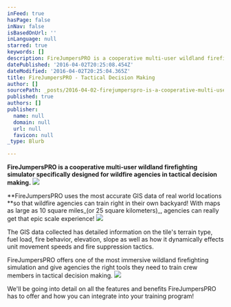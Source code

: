 ```yaml
---
inFeed: true
hasPage: false
inNav: false
isBasedOnUrl: ''
inLanguage: null
starred: true
keywords: []
description: FireJumpersPRO is a cooperative multi-user wildland firefighting simulator specifically designed for wildfire agencies in tactical decision making.
datePublished: '2016-04-02T20:25:08.454Z'
dateModified: '2016-04-02T20:25:04.365Z'
title: FireJumpersPRO - Tactical Decision Making
author: []
sourcePath: _posts/2016-04-02-firejumperspro-is-a-cooperative-multi-user-wildland-firefigh.md
published: true
authors: []
publisher:
  name: null
  domain: null
  url: null
  favicon: null
_type: Blurb

---
```

**FireJumpersPRO is a cooperative multi-user wildland firefighting simulator specifically designed for wildfire agencies in tactical decision making.**
![](https://s3-us-west-2.amazonaws.com/the-grid-img/p/45b156d91ebb483d2577906686d69abc3362261d.png)

**FireJumpersPRO uses the most accurate GIS data of real world locations **so that wildfire agencies can train right in their own backyard! With maps as large as 10 square miles_(or 25 square kilometers)_, agencies can really get that epic scale experience! ![](https://the-grid-user-content.s3-us-west-2.amazonaws.com/2b1ba622-f5df-402f-a113-564a3b0b7f71.png)

The GIS data collected has detailed information on the tile's terrain type, fuel load, fire behavior, elevation, slope as well as how it dynamically effects unit movement speeds and fire suppression tactics.

FireJumpersPRO offers one of the most immersive wildland firefighting simulation and give agencies the right tools they need to train crew members in tactical decision making.
![](https://the-grid-user-content.s3-us-west-2.amazonaws.com/ee42d4cd-b86e-4e39-8b70-0b6d0bf9d277.png)

We'll be going into detail on all the features and benefits FireJumpersPRO has to offer and how you can integrate into your training program!